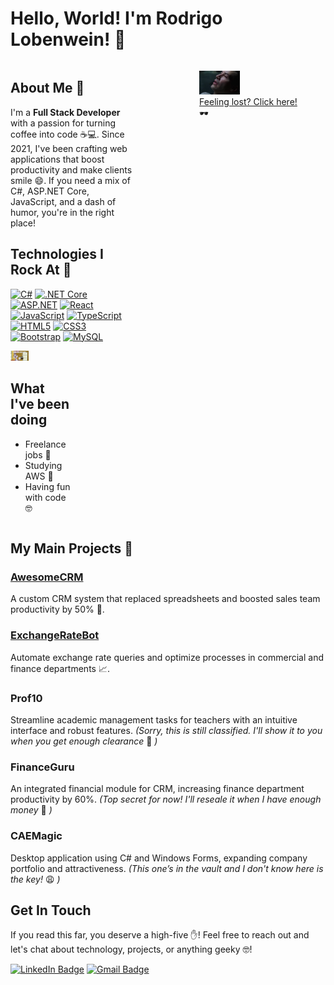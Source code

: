 # Hello, World! I'm Rodrigo Lobenwein! 👋

<div style="display: flex; justify-content: space-between;">
  <div style="width: 40%;">
    <h2>About Me 🚀</h2>
    <p>I'm a <strong>Full Stack Developer</strong> with a passion for turning coffee into code ☕💻. Since 2021, I've been crafting web applications that boost productivity and make clients smile 😄. If you need a mix of C#, ASP.NET Core, JavaScript, and a dash of humor, you're in the right place!</p>
    <h2>Technologies I Rock At 🎸</h2>

[![C#](https://img.shields.io/badge/-C%23-239120?style=flat-square&logo=c-sharp&logoColor=white&link=https://docs.microsoft.com/en-us/dotnet/csharp/)](https://docs.microsoft.com/en-us/dotnet/csharp/)
[![.NET Core](https://img.shields.io/badge/-.NET_Core-512BD4?style=flat-square&logo=.net&logoColor=white&link=https://docs.microsoft.com/en-us/aspnet/core/?view=aspnetcore-5.0)](https://docs.microsoft.com/en-us/aspnet/core/?view=aspnetcore-5.0)
[![ASP.NET](https://img.shields.io/badge/-ASP.NET-512BD4?style=flat-square&logo=.net&logoColor=white&link=https://docs.microsoft.com/en-us/aspnet/)](https://docs.microsoft.com/en-us/aspnet/)
[![React](https://img.shields.io/badge/-React-61DAFB?style=flat-square&logo=react&logoColor=white&link=https://reactjs.org/docs/getting-started.html)](https://reactjs.org/docs/getting-started.html)
[![JavaScript](https://img.shields.io/badge/-JavaScript-F7DF1E?style=flat-square&logo=javascript&logoColor=black&link=https://developer.mozilla.org/en-US/docs/Web/JavaScript)](https://developer.mozilla.org/en-US/docs/Web/JavaScript)
[![TypeScript](https://img.shields.io/badge/-TypeScript-007ACC?style=flat-square&logo=typescript&logoColor=white&link=https://www.typescriptlang.org/docs/)](https://www.typescriptlang.org/docs/)
[![HTML5](https://img.shields.io/badge/-HTML5-E34F26?style=flat-square&logo=html5&logoColor=white&link=https://developer.mozilla.org/en-US/docs/Web/Guide/HTML/HTML5)](https://developer.mozilla.org/en-US/docs/Web/Guide/HTML/HTML5)
[![CSS3](https://img.shields.io/badge/-CSS3-1572B6?style=flat-square&logo=css3&logoColor=white&link=https://developer.mozilla.org/en-US/docs/Web/CSS)](https://developer.mozilla.org/en-US/docs/Web/CSS)
[![Bootstrap](https://img.shields.io/badge/-Bootstrap-563D7C?style=flat-square&logo=bootstrap&logoColor=white&link=https://getbootstrap.com/docs/5.0/getting-started/introduction/)](https://getbootstrap.com/docs/5.0/getting-started/introduction/)
[![MySQL](https://img.shields.io/badge/-MySQL-4479A1?style=flat-square&logo=mysql&logoColor=white&link=https://dev.mysql.com/doc/)](https://dev.mysql.com/doc/)

<div style="width: 48%;">
  <img src="assets/coffee_cup.webp" alt="Activities" style="width: 30%; height: auto; margin-right: 20px;">
  <div>
    <h2>What I've been doing</h2>
    <ul>
      <li>Freelance jobs 🤨</li>
      <li>Studying AWS 🤯</li>
      <li>Having fun with code 🤓</li>
    </ul>
  </div>
</div>


  </div>
<div style="width: 48%;">
    <figure>
    <img src="assets/neo_know_code.webp" alt="Neo knows code, too GIF" style="width: 40%; height: auto;">
    <figcaption><a href="https://youtu.be/0YhJxJZOWBw?t=51" target="_blank">Feeling lost? Click here!</a> 🕶️</figcaption>
    </figure>
  </div>
</div>

## My Main Projects 💼
### [AwesomeCRM](https://github.com/rlobenwein/CRM_Sample)
A custom CRM system that replaced spreadsheets and boosted sales team productivity by 50% 🚀.
### [ExchangeRateBot](https://github.com/rlobenwein/BrazilianExchangeHelper)
Automate exchange rate queries and optimize processes in commercial and finance departments 📈.

### Prof10
Streamline academic management tasks for teachers with an intuitive interface and robust features.
*(Sorry, this is still classified. I'll show it to you when you get enough clearance* 😬 *)*

### FinanceGuru
An integrated financial module for CRM, increasing finance department productivity by 60%.
*(Top secret for now! I'll reseale it when I have enough money* 🤑 *)*

### CAEMagic
Desktop application using C# and Windows Forms, expanding company portfolio and attractiveness.
*(This one’s in the vault and I don't know here is the key!* 😩 *)*


## Get In Touch
If you read this far, you deserve a high-five ✋! Feel free to reach out and let's chat about technology, projects, or anything geeky 🤓!

[![LinkedIn Badge](https://img.shields.io/badge/-LinkedIn-blue?style=flat-square&logo=LinkedIn&logoColor=white&link=https://www.linkedin.com/in/rodrigolobenwein)](https://www.linkedin.com/in/yourusername)
[![Gmail Badge](https://img.shields.io/badge/-Gmail-red?style=flat-square&logo=Gmail&logoColor=white&link=mailto:youremail@gmail.com)](mailto:rodrigolobenweindev@gmail.com)
